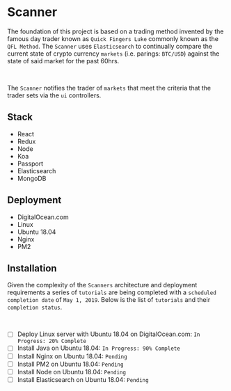 # Scanner

The foundation of this project is based on a trading method invented by the famous day trader known as `Quick Fingers Luke` commonly known as the `QFL Method`. The `Scanner` uses `Elasticsearch` to continually compare the current state of crypto currency `markets` (i.e. parings: `BTC/USD`) against the state of said market for the past 60hrs.

<br/>

The `Scanner` notifies the trader of `markets` that meet the criteria that the trader sets via the `ui` controllers.

## Stack

- React
- Redux
- Node
- Koa
- Passport
- Elasticsearch
- MongoDB

## Deployment

- DigitalOcean.com
- Linux
- Ubuntu 18.04
- Nginx
- PM2

## Installation

Given the complexity of the `Scanners` architecture and deployment requirements a series of `tutorials` are being completed with a `scheduled completion date` of `May 1, 2019`.  Below is the list of `tutorials` and their `completion status`.

<br />


- [ ] Deploy Linux server with Ubuntu 18.04 on DigitalOcean.com: `In Progress: 20% Complete`
- [ ] Install Java on Ubuntu 18.04: `In Progress: 90% Complete`
- [ ] Install Nginx on Ubuntu 18.04: `Pending`
- [ ] Install PM2 on Ubuntu 18.04: `Pending`
- [ ] Install Node on Ubuntu 18.04: `Pending`
- [ ] Install Elasticsearch on Ubuntu 18.04: `Pending`
